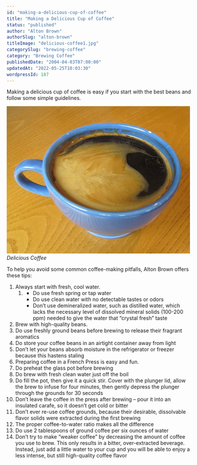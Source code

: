 ```yaml
---
id: "making-a-delicious-cup-of-coffee"
title: "Making a Delicious Cup of Coffee"
status: "published"
author: "Alton Brown"
authorSlug: "alton-brown"
titleImage: "delicious-coffee1.jpg"
categorySlug: "brewing-coffee"
category: "Brewing Coffee"
publishedDate: "2004-04-03T07:00:00"
updatedAt: "2022-05-25T10:03:30"
wordpressId: 187
---
```


Making a delicious cup of coffee is easy if you start with the best beans and follow some simple guidelines.

![Delicious Coffee](delicious-coffee1.jpg)  
*Delicious Coffee*

To help you avoid some common coffee-making pitfalls, Alton Brown offers these tips:

1.  Always start with fresh, cool water.
    1.  -   Do use fresh spring or tap water
        -   Do use clean water with no detectable tastes or odors
        -   Don’t use demineralized water, such as distilled water, which lacks the necessary level of dissolved mineral solids (100-200 ppm) needed to give the water that “crystal fresh” taste
2.  Brew with high-quality beans.
3.  Do use freshly ground beans before brewing to release their fragrant aromatics
4.  Do store your coffee beans in an airtight container away from light
5.  Don’t let your beans absorb moisture in the refrigerator or freezer because this hastens staling
6.  Preparing coffee in a French Press is easy and fun.
7.  Do preheat the glass pot before brewing
8.  Do brew with fresh clean water just off the boil
9.  Do fill the pot, then give it a quick stir. Cover with the plunger lid, allow the brew to infuse for four minutes, then gently depress the plunger through the grounds for 30 seconds
10.  Don’t leave the coffee in the press after brewing – pour it into an insulated carafe, so it doesn’t get cold or bitter
11.  Don’t ever re-use coffee grounds, because their desirable, dissolvable flavor solids were extracted during the first brewing
12.  The proper coffee-to-water ratio makes all the difference
13.  Do use 2 tablespoons of ground coffee per six ounces of water
14.  Don’t try to make “weaker coffee” by decreasing the amount of coffee you use to brew. This only results in a bitter, over-extracted beverage. Instead, just add a little water to your cup and you will be able to enjoy a less intense, but still high-quality coffee flavor